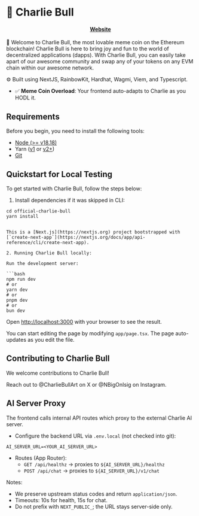 # 🐶 Charlie Bull

<h4 align="center">
  <a href="https://scaffoldeth.io">Website</a>
</h4>

🦮 Welcome to Charlie Bull, the most lovable meme coin on the Ethereum blockchain! Charlie Bull is here to bring joy and fun to the world of decentralized applications (dapps). With Charlie Bull, you can easily take apart of our awesome community and swap any of your tokens on any EVM chain within our awesome network.

⚙️ Built using NextJS, RainbowKit, Hardhat, Wagmi, Viem, and Typescript.

- ✅ **Meme Coin Overload**: Your frontend auto-adapts to Charlie as you HODL it.

## Requirements

Before you begin, you need to install the following tools:

- [Node (>= v18.18)](https://nodejs.org/en/download/)
- Yarn ([v1](https://classic.yarnpkg.com/en/docs/install/) or [v2+](https://yarnpkg.com/getting-started/install))
- [Git](https://git-scm.com/downloads)

## Quickstart for Local Testing

To get started with Charlie Bull, follow the steps below:

1. Install dependencies if it was skipped in CLI:

```
cd official-charlie-bull
yarn install


This is a [Next.js](https://nextjs.org) project bootstrapped with [`create-next-app`](https://nextjs.org/docs/app/api-reference/cli/create-next-app).

2. Running Charlie Bull locally:

Run the development server:

```bash
npm run dev
# or
yarn dev
# or
pnpm dev
# or
bun dev
```

Open [http://localhost:3000](http://localhost:3000) with your browser to see the result.

You can start editing the page by modifying `app/page.tsx`. The page auto-updates as you edit the file.

## Contributing to Charlie Bull

We welcome contributions to Charlie Bull!

Reach out to @CharlieBullArt on X or @NBigOnIsig on Instagram.

## AI Server Proxy

The frontend calls internal API routes which proxy to the external Charlie AI server.

- Configure the backend URL via `.env.local` (not checked into git):

```
AI_SERVER_URL=<YOUR_AI_SERVER_URL>
```

- Routes (App Router):
  - `GET /api/healthz` → proxies to `${AI_SERVER_URL}/healthz`
  - `POST /api/chat` → proxies to `${AI_SERVER_URL}/v1/chat`

Notes:
- We preserve upstream status codes and return `application/json`.
- Timeouts: 10s for health, 15s for chat.
- Do not prefix with `NEXT_PUBLIC_`; the URL stays server-side only.